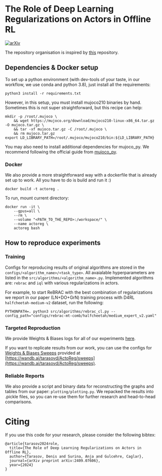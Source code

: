 # The Role of Deep Learning Regularizations on Actors in Offline RL
[![arXiv](https://img.shields.io/badge/arXiv-2409.07606-b31b1b.svg)](https://arxiv.org/abs/2409.07606)

The repository organisation is inspired by [this](https://github.com/DT6A/ClORL/tree/main) repository.
## Dependencies & Docker setup
To set up a python environment (with dev-tools of your taste, in our workflow, we use conda and python 3.8), just install all the requirements:

```commandline
python3 install -r requirements.txt
```

However, in this setup, you must install mujoco210 binaries by hand. Sometimes this is not super straightforward, but this recipe can help:
```commandline
mkdir -p /root/.mujoco \
    && wget https://mujoco.org/download/mujoco210-linux-x86_64.tar.gz -O mujoco.tar.gz \
    && tar -xf mujoco.tar.gz -C /root/.mujoco \
    && rm mujoco.tar.gz
export LD_LIBRARY_PATH=/root/.mujoco/mujoco210/bin:${LD_LIBRARY_PATH}
```
You may also need to install additional dependencies for mujoco_py. 
We recommend following the official guide from [mujoco_py](https://github.com/openai/mujoco-py).

### Docker

We also provide a more straightforward way with a dockerfile that is already set up to work. All you have to do is build and run it :)
```commandline
docker build -t actoreg .
```
To run, mount current directory:
```commandline
docker run -it \
    --gpus=all \
    --rm \
    --volume "<PATH_TO_THE_REPO>:/workspace/" \
    --name actoreg \
    actoreg bash
```

## How to reproduce experiments

### Training

Configs for reproducing results of original algorithms are stored in the `configs/<algorithm_name>/<task_type>`. All avaialable hyperparameters are listed in the `src/algorithms/<algorithm_name>.py`. Implemented algorithms are: `rebrac` and `iql` with various regularizations in actors.

For example, to start ReBRAC with the best combination of regularizations we report in our paper (LN+DO+GrN) training process with D4RL `halfcheetah-medium-v2` dataset, run the following:
```commandline
PYTHONPATH=. python3 src/algorithms/rebrac_cl.py --config_path="configs/rebrac-mt-comb/halfcheetah/medium_expert_v2.yaml"
```

### Targeted Reproduction

[//]: # (For better transparency and replication, we release all the experiments in the form of [Weights & Biases reports]&#40;https://wandb.ai/tlab/ReBRAC/reportlist&#41;.)
We provide Weights & Biases logs for all of our experiments [here](https://wandb.ai/tarasovd/ActoReg/sweeps).

If you want to replicate results from our work, you can use the configs for [Weights & Biases Sweeps](https://docs.wandb.ai/guides/sweeps/quickstart) provided at [https://wandb.ai/tarasovd/ActoReg/sweeps](https://wandb.ai/tarasovd/ActoReg/sweeps).

### Reliable Reports

We also provide a script and binary data for reconstructing the graphs and tables from our paper: `plotting/plotting.py`. We repacked the results into .pickle files, so you can re-use them for further research and head-to-head comparisons.

# Citing
If you use this code for your research, please consider the following bibtex:
```
@article{tarasov2024role,
  title={The Role of Deep Learning Regularizations on Actors in Offline RL},
  author={Tarasov, Denis and Surina, Anja and Gulcehre, Caglar},
  journal={arXiv preprint arXiv:2409.07606},
  year={2024}
}
```